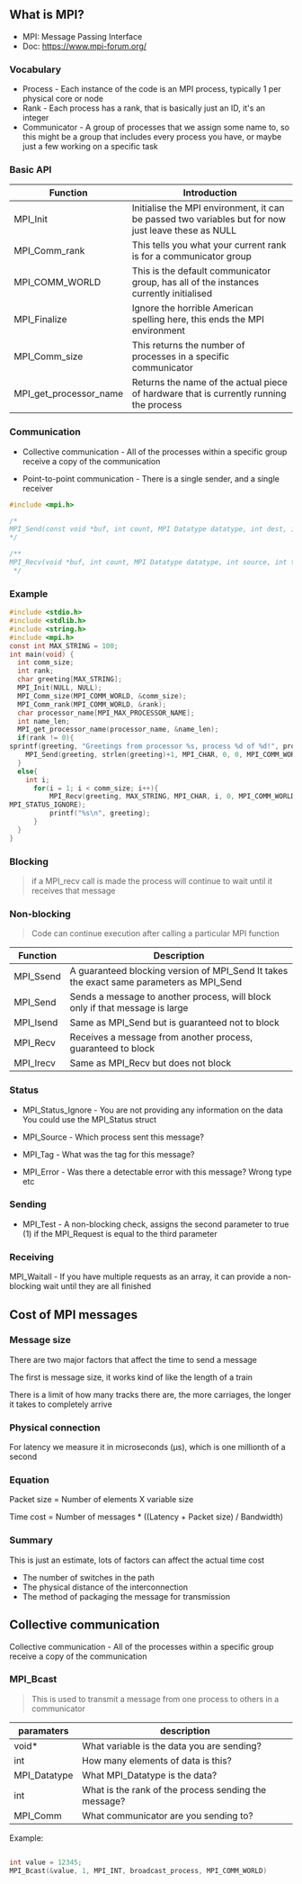 ## What is MPI?

- MPI: Message Passing Interface
- Doc: https://www.mpi-forum.org/

### Vocabulary

- Process - Each instance of the code is an MPI process, typically 1 per physical core or node
- Rank - Each process has a rank, that is basically just an ID, it's an integer
- Communicator - A group of processes that we assign some name to, so this might be a group that includes every process you have, or maybe just a few working on a specific task

### Basic API

| Function               | Introduction                                                                                        |
| ---------------------- | --------------------------------------------------------------------------------------------------- |
| MPI_Init               | Initialise the MPI environment, it can be passed two variables but for now just leave these as NULL |
| MPI_Comm_rank          | This tells you what your current rank is for a communicator group                                   |
| MPI_COMM_WORLD         | This is the default communicator group, has all of the instances currently initialised              |
| MPI_Finalize           | Ignore the horrible American spelling here, this ends the MPI environment                           |
| MPI_Comm_size          | This returns the number of processes in a specific communicator                                     |
| MPI_get_processor_name | Returns the name of the actual piece of hardware that is currently running the process              |

### Communication

- Collective communication - All of the processes within a specific group receive a copy of the communication

- Point-to-point communication - There is a single sender, and a single receiver

```c++
#include <mpi.h>

/*
MPI_Send(const void *buf, int count, MPI Datatype datatype, int dest, int tag, MPI_Comm comm)
*/

/**
MPI_Recv(void *buf, int count, MPI Datatype datatype, int source, int tag, MPI_Comm comm, MPI_Status *status)
 */

```

### Example

```c
#include <stdio.h>
#include <stdlib.h>
#include <string.h>
#include <mpi.h>
const int MAX_STRING = 100;
int main(void) {
  int comm_size;
  int rank;
  char greeting[MAX_STRING];
  MPI_Init(NULL, NULL);
  MPI_Comm_size(MPI_COMM_WORLD, &comm_size);
  MPI_Comm_rank(MPI_COMM_WORLD, &rank);
  char processor_name[MPI_MAX_PROCESSOR_NAME];
  int name_len;
  MPI_get_processor_name(processor_name, &name_len);
  if(rank != 0){
sprintf(greeting, "Greetings from processor %s, process %d of %d!", processor_name, rank, comm_size);
    MPI_Send(greeting, strlen(greeting)+1, MPI_CHAR, 0, 0, MPI_COMM_WORLD);
  }
  else{
    int i;
      for(i = 1; i < comm_size; i++){
          MPI_Recv(greeting, MAX_STRING, MPI_CHAR, i, 0, MPI_COMM_WORLD,
MPI_STATUS_IGNORE);
          printf("%s\n", greeting);
      }
  }
}

```

### Blocking

> if a MPI_recv call is made the process will continue to wait until it receives that message

### Non-blocking

> Code can continue execution after calling a particular MPI function

| Function  | Description                                                                              |
| --------- | ---------------------------------------------------------------------------------------- |
| MPI_Ssend | A guaranteed blocking version of MPI_Send It takes the exact same parameters as MPI_Send |
| MPI_Send  | Sends a message to another process, will block only if that message is large             |
| MPI_Isend | Same as MPI_Send but is guaranteed not to block                                          |
| MPI_Recv  | Receives a message from another process, guaranteed to block                             |
| MPI_Irecv | Same as MPI_Recv but does not block                                                      |

### Status

- MPI_Status_Ignore - You are not providing any information on the data You could use the MPI_Status struct

- MPI_Source - Which process sent this message?
- MPI_Tag - What was the tag for this message?
- MPI_Error - Was there a detectable error with this message? Wrong type etc

### Sending

- MPI_Test - A non-blocking check, assigns the second parameter to true (1) if the MPI_Request is equal to the third parameter

### Receiving

MPI_Waitall - If you have multiple requests as an array, it can provide a non-blocking wait until they are all finished

## Cost of MPI messages

### Message size

There are two major factors that affect the time to send a message

The first is message size, it works kind of like the length of a train

There is a limit of how many tracks there are, the more carriages, the longer it takes to completely arrive

### Physical connection

For latency we measure it in microseconds (μs), which is one millionth of a second

### Equation

Packet size = Number of elements X variable size

Time cost = Number of messages \* ((Latency + Packet size) / Bandwidth)

### Summary

This is just an estimate, lots of factors can affect the actual time cost

- The number of switches in the path
- The physical distance of the interconnection
- The method of packaging the message for transmission

## Collective communication

Collective communication - All of the processes within a specific group receive a copy of the communication

### MPI_Bcast

> This is used to transmit a message from one process to others in a communicator

| paramaters   | description                                          |
| ------------ | ---------------------------------------------------- |
| void\*       | What variable is the data you are sending?           |
| int          | How many elements of data is this?                   |
| MPI_Datatype | What MPI_Datatype is the data?                       |
| int          | What is the rank of the process sending the message? |
| MPI_Comm     | What communicator are you sending to?                |

Example:

```c

int value = 12345;
MPI_Bcast(&value, 1, MPI_INT, broadcast_process, MPI_COMM_WORLD)

```
